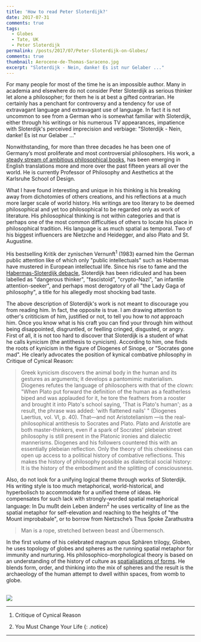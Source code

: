 ```yaml
--- 
title: 'How to read Peter Sloterdijk?' 
date: 2017-07-31
comments: true
tags:
  - Globes
  - Tate, UK 
  - Peter Sloterdijk
permalink: /posts/2017/07/Peter-Sloterdijk-on-Globes/  
comments: true
thumbnail: Aerocene-de-Thomas-Saraceno.jpg
excerpt: "Sloterdijk - Nein, danke! Es ist nur Gelaber ..."
---
```


 For many people for most of the time he is an impossible author. Many in academia and elsewhere do not consider Peter Sloterdijk as serious thinker let alone a philosopher; for them he is at best a gifted contrarian. He certainly has a penchant for controversy and a tendency for use of extravagant language and extravagant use of language. In fact it is not uncommon to see from a German who is somewhat familiar with Sloterdijk, either through his writings or his numerous TV appearances, impatience with Sloterdijk's perceived imprecision and verbiage: "Sloterdijk - Nein, danke! Es ist nur Gelaber ..." 

Nonwithstanding, for more than three decades he has been one of Germany’s most proliferate and most controversial philosophers. His work, a [steady stream of ambitious philosophical books](https://newrepublic.com/article/113387/peter-sloterdijks-philosophy-gives-reasons-living), has been emerging in English translations more and more over the past fifteen years all over the world. He is currently Professor of Philosophy and Aesthetics at the Karlsruhe School of Design. 

What I have found interesting and unique in his thinking is his breaking away from dichotomies of others creations, and his reflections at a much more larger scale of world history. His writings are too literary to be deemed philosophical and yet too philosophical to be regarded only as work of literature. His philosophical thinking is not within categories and that is perhaps one of the most common difficulties of others to locate his place in philosophical tradition.  His language is as much spatial as temporal. Two of his biggest influencers are Nietzche and Heidegger, and also Plato and St. Augustine. 

His bestselling Kritik der zynischen Vernunft<sup>1</sup> (1983) earned him the German public attention like of which only "public intellectuals" such as Habermas have mustered in European intellectual life. Since his rise to fame and the [Habermas-Sloterdijk debacle](https://philosophynow.org/issues/26/Philosophical_Rumblings_in_the_German_Republic_Der_Philosophenstreit), Sloterdijk has been ridiculed and has been labelled as "dangerous thinker", "fascistoid", "crypto-Nazi", "an infantile attention-seeker", and perhaps most derogatory of all "the Lady Gaga of philosophy", a title for his allegedly most shocking bad taste.   

The above description of Sloterdijk's work is not meant to discourage you from reading him. In fact, the opposite is true. I am drawing attention to other's crititicism of him, justified or not, to tell you how to _not_ approach him. Once you know what is his craft you can find your through him without being disappointed, disgruntled, or feelling cringed, disgusted, or angry. First of all, it is not too hard to discover that Sloterdijk is a student of what he calls kynicism (the antithesis to cynicism). According to him, one finds the roots of kynicism in the figure of Diogenes of Sinope, or "Socrates gone mad". He clearly advocates the position of kynical combative philosophy in Critique of Cynical Reason:

> Greek kynicism discovers the animal body in the human and its gestures as arguments; it develops a pantomimic materialism. Diogenes refutes the language of philosophers with that of the clown: "When Plato put forward the definition of the human as a featherless biped and was applauded for it, he tore the feathers from a rooster and brought it into Plato's school saying, 'That is Plato's human';
as a result, the phrase was added: 'with flattened nails' " (Diogenes Laertius, vol. VI, p. 40). That—and not Aristotelianism —is the real-philosophical antithesis to Socrates and Plato. Plato and Aristotle are both master-thinkers, even if a spark
of Socrates' plebeian street philosophy is still present in the Platonic ironies and dialectic mannerisms. Diogenes and his followers countered this with an essentially plebeian reflection. Only the theory of this cheekiness can open up access to a political history of combative reflections. This makes the history of philosophy possible as dialectical social history: It is the history of the embodiment and the splitting of consciousness. 

Also, do not look for a unifying logical theme through works of Sloterdijk. His writing style is too much metaphorical, world-historical, and hyperbolisch to accommodate for a unified theme of ideas. He compensates for such lack with strongly-worded spatial metaphorical language: In Du mußt dein Leben ändern<sup>2</sup> he uses verticality of line as the spatial metaphor for self-elevation and reaching to the heights of "the Mount improbabale", or to borrow from Nietzsche’s Thus Spoke Zarathustra 
> Man is a rope, stretched between beast and Übermensch. 


<!--
joyful language of radical bodily gestures
imprisoning language of abstract concepts
, Kierkegaard 
-->

In the first volume of his celebrated magnum opus Sphären trilogy, Globen, he uses topology of globes and spheres as the running spatial metaphor for immunity and nurturing. His philosophico-morphological theory is based on an understanding of the history of culture as [spatialisations of forms](http://www.tate.org.uk/context-comment/video/spaces-transformation-spatialised-immunity). He blends form, order, and thinking into the mix of spheres and the result is the archaeology of the human attempt to dwell within spaces, from womb to globe. 


<br/><img src='/images/Aerocene-de-Thomas-Saraceno.jpg'>


 


-------------------------------------------------------
1. Critique of Cynical Reason 

2. You Must Change Your Life
{: .notice}
---------------------------------------------------------



